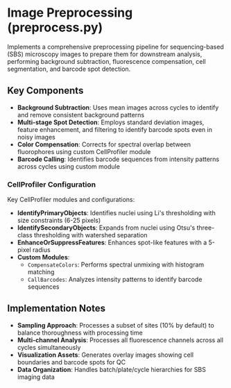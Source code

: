 # Image Preprocessing (preprocess.py)

Implements a comprehensive preprocessing pipeline for sequencing-based (SBS) microscopy images to prepare them for downstream analysis, performing background subtraction, fluorescence compensation, cell segmentation, and barcode spot detection.

## Key Components

- **Background Subtraction**: Uses mean images across cycles to identify and remove consistent background patterns
- **Multi-stage Spot Detection**: Employs standard deviation images, feature enhancement, and filtering to identify barcode spots even in noisy images
- **Color Compensation**: Corrects for spectral overlap between fluorophores using custom CellProfiler module
- **Barcode Calling**: Identifies barcode sequences from intensity patterns across cycles using custom module

### CellProfiler Configuration

Key CellProfiler modules and configurations:

- **IdentifyPrimaryObjects**: Identifies nuclei using Li's thresholding with size constraints (6-25 pixels)
- **IdentifySecondaryObjects**: Expands from nuclei using Otsu's three-class thresholding with watershed separation
- **EnhanceOrSuppressFeatures**: Enhances spot-like features with a 5-pixel radius
- **Custom Modules**:
    - `CompensateColors`: Performs spectral unmixing with histogram matching
    - `CallBarcodes`: Analyzes intensity patterns to identify barcode sequences

## Implementation Notes

- **Sampling Approach**: Processes a subset of sites (10% by default) to balance thoroughness with processing time
- **Multi-channel Analysis**: Processes all fluorescence channels across all cycles simultaneously
- **Visualization Assets**: Generates overlay images showing cell boundaries and barcode spots for QC
- **Data Organization**: Handles batch/plate/cycle hierarchies for SBS imaging data
